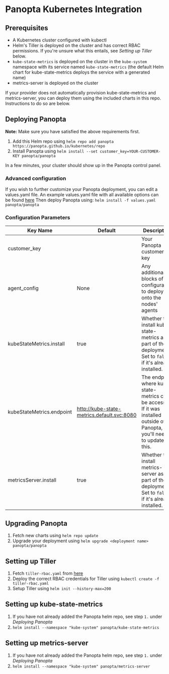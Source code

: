 # Panopta Kubernetes Integration

## Prerequisites
* A Kubernetes cluster configured with kubectl
* Helm's Tiller is deployed on the cluster and has correct RBAC permissions. If you're unsure what this entails, see *Setting up Tiller* below.
* `kube-state-metrics` is deployed on the cluster in the `kube-system` namespace with its service named `kube-state-metrics` (the default Helm chart for kube-state-metrics deploys the service with a generated name)
* metrics-server is deployed on the cluster

If your provider does not automatically provision kube-state-metrics and metrics-server, you can deploy them using the included charts in this repo. Instructions to do so are below. 

## Deploying Panopta
**Note:** Make sure you have satisfied the above requirements first.
1. Add this Helm repo using `helm repo add panopta https://panopta.github.io/kubernetes/repo`
2. Install Panopta using `helm install --set customer_key=YOUR-CUSTOMER-KEY panopta/panopta`

In a few minutes, your cluster should show up in the Panopta control panel.

### Advanced configuration
If you wish to further customize your Panopta deployment, you can edit a values.yaml file.
An example values.yaml file with all available options can be found [here](https://github.com/Panopta/kubernetes/blob/master/panopta/values.yaml)
Then deploy Panopta using:
`helm install -f values.yaml panopta/panopta`

### Configuration Parameters
| Key Name                  | Default                                    | Description                                                                                                                |
|---------------------------|--------------------------------------------|----------------------------------------------------------------------------------------------------------------------------|
| customer_key              | <Required>                                 | Your Panopta customer key                                                                                                  |
| agent_config              | None                                       | Any additional blocks of configuration to deploy onto the nodes' agents                                                    |
| kubeStateMetrics.install  | true                                       | Whether to install kube-state-metrics as part of the deployment. Set to `false` if it's already installed.                 |
| kubeStateMetrics.endpoint | http://kube-state-metrics.default.svc:8080 | The endpoint where kube-state-metrics can be accessed. If it was installed outside of Panopta, you'll need to update this. |
| metricsServer.install     | true                                       | Whether to install metrics-server as part of the deployment. Set to `false` if it's already installed.                     |

## Upgrading Panopta
1. Fetch new charts using `helm repo update`
2. Upgrade your deployment using `helm upgrade <deployment name> panopta/panopta`

## Setting up Tiller
1. Fetch `tiller-rbac.yaml` from [here](https://github.com/Panopta/kubernetes/blob/master/tiller-rbac.yaml)
2. Deploy the correct RBAC credentials for Tiller using `kubectl create -f tiller-rbac.yaml`
2. Setup Tiller using `helm init --history-max=200`

## Setting up kube-state-metrics
1. If you have not already added the Panopta helm repo, see step `1.` under *Deploying Panopta*
2. `helm install --namespace "kube-system" panopta/kube-state-metrics`

## Setting up metrics-server
1. If you have not already added the Panopta helm repo, see step `1.` under *Deploying Panopta*
2. `helm install --namespace "kube-system" panopta/metrics-server`
